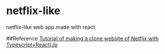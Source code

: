 # netflix-like
netflix-like web app made with react

##Reference
[Tutorial of making a clone website of Netflix with Typescript+React(Jp](https://zenn.dev/gunners6518/books/4c4672f32dd100)
